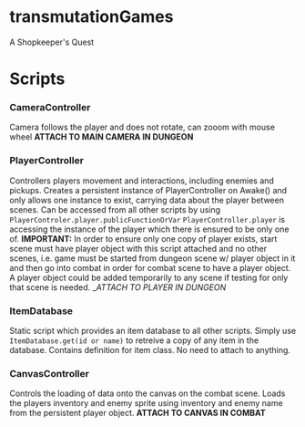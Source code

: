 # transmutationGames
A Shopkeeper's Quest

# Scripts
### CameraController ###
Camera follows the player and does not rotate, can zooom with mouse wheel
__ATTACH TO MAIN CAMERA IN DUNGEON__

### PlayerController ###
Controllers players movement and interactions, including enemies and pickups. Creates a persistent instance of PlayerController on Awake() and only allows one instance to exist, carrying data about the player between scenes. Can be accessed from all other scripts by using `PlayerControler.player.publicFunctionOrVar`
`PlayerController.player` is accessing the instance of the player which there is ensured to be only one of.
__IMPORTANT:__ In order to ensure only one copy of player exists, start scene must have player object with this script attached and no other scenes, i.e. game must be started from dungeon scene w/ player object in it and then go into combat in order for combat scene to have a player object. A player object could be added temporarily to any scene if testing for only that scene is needed.
__ATTACH TO PLAYER IN DUNGEON_

### ItemDatabase ##
Static script which provides an item database to all other scripts. Simply use `ItemDatabase.get(id or name)` to retreive a copy of any item in the database. Contains definition for item class. No need to attach to anything.

### CanvasController ##
Controls the loading of data onto the canvas on the combat scene. Loads the players inventory and enemy sprite using inventory and enemy name from the persistent player object.
__ATTACH TO CANVAS IN COMBAT__
